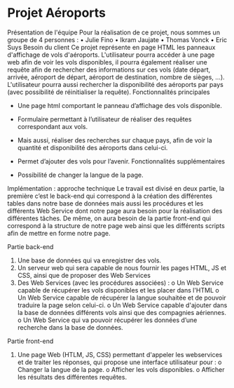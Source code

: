 # Projet Aéroports

Présentation de l'équipe
Pour la réalisation de ce projet, nous sommes un groupe de 4 personnes :
•	Julie Fino
•	Ikram Jaujate
•	Thomas Vonck
•	Eric Suys
Besoin du client
Ce projet représente en page HTML les panneaux d'affichage de vols d'aéroports. L'utilisateur pourra accéder à une page web afin de voir les vols disponibles, il pourra également réaliser une requête afin de rechercher des informations sur ces vols (date départ, arrivée, aéroport de départ, aéroport de destination, nombre de sièges, ...). 
L'utilisateur pourra aussi rechercher la disponibilité des aéroports par pays (avec possibilité de réinitialiser la requête).
Fonctionnalités principales
- Une page html comportant le panneau d’affichage des vols disponible.

- Formulaire permettant à l’utilisateur de réaliser des requêtes correspondant aux vols.

- Mais aussi, réaliser des recherches sur chaque pays, afin de voir la quantité et disponibilité des aéroports dans celui-ci.

- Permet d’ajouter des vols pour l’avenir.
Fonctionnalités supplémentaires
- Possibilité de changer la langue de la page. 

Implémentation : approche technique
Le travail est divisé en deux partie, la première c’est le back-end qui correspond à la création des différentes tables dans notre base de données mais aussi les procédures et les différents Web Service dont notre page aura besoin pour la réalisation des différentes tâches. De même, on aura besoin de la partie front-end qui correspond à la structure de notre page web ainsi que les différents scripts afin de mettre en forme notre page.

Partie back-end
1.	Une base de données qui va enregistrer des vols.
2.	Un serveur web qui sera capable de nous fournir les pages HTML, JS et CSS, ainsi que de proposer des Web Services
3.	Des Web Services (avec les procédures associées) :
o	Un Web Service capable de récupérer les vols disponibles et les placer dans l'HTML
o	Un Web Service capable de récupérer la langue souhaitée et de pouvoir traduire la page selon celui-ci.
o	Un Web Service capable d'ajouter dans la base de données différents vols ainsi que des compagnies aériennes.
o	Un Web Service qui va pouvoir récupérer les données d’une recherche dans la base de données.

Partie front-end
1.	Une page Web (HTLM, JS, CSS) permettant d'appeler les webservices et de traiter les réponses, qui propose une interface utilisateur pour :
o	Changer la langue de la page.
o	Afficher les vols disponibles.
o	Afficher les résultats des différentes requêtes. 

